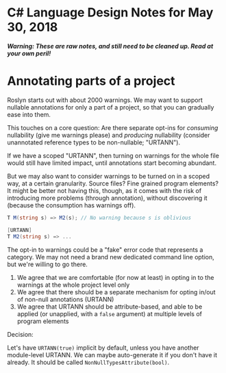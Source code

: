 ﻿# C# Language Design Notes for May 30, 2018

***Warning: These are raw notes, and still need to be cleaned up. Read at your own peril!***

# Annotating parts of a project

Roslyn starts out with about 2000 warnings. We may want to support nullable annotations for only a part of a project, so that you can gradually ease into them.

This touches on a core question: Are there separate opt-ins for *consuming* nullability (give me warnings please) and *producing* nullability (consider unannotated reference types to be non-nullable; "URTANN").

If we have a scoped "URTANN", then turning on warnings for the whole file would still have limited impact, until annotations start becoming abundant.

But we may also want to consider warnings to be turned on in a scoped way, at a certain granularity. Source files? Fine grained program elements? It might be better not having this, though, as it comes with the risk of introducing more problems (through annotation), without discovering it (because the consumption has warnings off).

``` c#
T M(string s) => M2(s); // No warning because s is oblivious

[URTANN]
T M2(string s) => ...
```

The opt-in to warnings could be a "fake" error code that represents a category. We may not need a brand new dedicated command line option, but we're willing to go there.

1. We agree that we are comfortable (for now at least) in opting in to the warnings at the whole project level only
2. We agree that there should be a separate mechanism for opting in/out of non-null annotations (URTANN)
3. We agree that URTANN should be attribute-based, and able to be applied (or unapplied, with a `false` argument) at multiple levels of program elements

Decision:

Let's have `URTANN(true)` implicit by default, unless you have another module-level URTANN. We can maybe auto-generate it if you don't have it already. It should be called `NonNullTypesAttribute(bool)`.